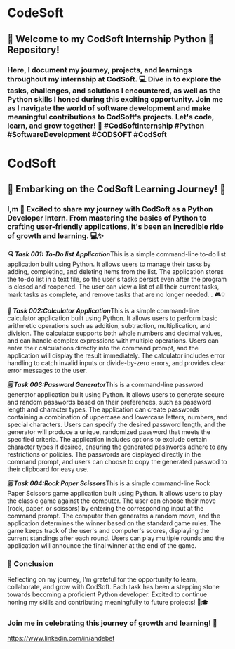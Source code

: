 # CodeSoft
## 🚀 Welcome to my CodSoft Internship Python 🐍 Repository!
### Here, I document my journey, projects, and learnings throughout my internship at CodSoft. 💻 Dive in to explore the tasks, challenges, and solutions I encountered, as well as the Python skills I honed during this exciting opportunity. Join me as I navigate the world of software development and make meaningful contributions to CodSoft's projects. Let's code, learn, and grow together! 🌱 #CodSoftInternship #Python #SoftwareDevelopment #CODSOFT #CodSoft

# CodSoft

## 🌟 Embarking on the CodSoft Learning Journey! 🚀
### I,m  🌟 Excited to share my journey with CodSoft as a Python Developer Intern. From mastering the basics of Python to crafting user-friendly applications, it's been an incredible ride of growth and learning. 💻✨

***🔍 Task 001: To-Do list Application***This is a simple command-line to-do list application built using Python. It allows users to manage their tasks by adding, completing, and deleting items from the list. The application stores the to-do list in a text file, so the user's tasks persist even after the program is closed and reopened. The user can view a list of all their current tasks, mark tasks as complete, and remove tasks that are no longer needed. . 🎮💡

***🧮 Task 002:Calculator Application***This is a simple command-line calculator application built using Python. It allows users to perform basic arithmetic operations such as addition, subtraction, multiplication, and division. The calculator supports both whole numbers and decimal values, and can handle complex expressions with multiple operations. Users can enter their calculations directly into the command prompt, and the application will display the result immediately. The calculator includes error handling to catch invalid inputs or divide-by-zero errors, and provides clear error messages to the user.

***🗒️ Task 003:Password Generator***This is a command-line password generator application built using Python. It allows users to generate secure and random passwords based on their preferences, such as password length and character types. The application can create passwords containing a combination of uppercase and lowercase letters, numbers, and special characters. Users can specify the desired password length, and the generator will produce a unique, randomized password that meets the specified criteria. The application includes options to exclude certain character types if desired, ensuring the generated passwords adhere to any restrictions or policies. The passwords are displayed directly in the command prompt, and users can choose to copy the generated passwod to their clipboard for easy use.

***🗒️ Task 004:Rock Paper Scissors***This is a simple command-line Rock Paper Scissors game application built using Python. It allows users to play the classic game against the computer. The user can choose their move (rock, paper, or scissors) by entering the corresponding input at the command prompt. The computer then generates a random move, and the application determines the winner based on the standard game rules. The game keeps track of the user's and computer's scores, displaying the current standings after each round. Users can play multiple rounds and the application will announce the final winner at the end of the game. 
### 💼 Conclusion

Reflecting on my journey, I'm grateful for the opportunity to learn, collaborate, and grow with CodSoft. Each task has been a stepping stone towards becoming a proficient Python developer. Excited to continue honing my skills and contributing meaningfully to future projects! 💪🎓

### Join me in celebrating this journey of growth and learning! 🚀
https://www.linkedin.com/in/andebet

